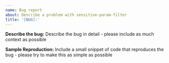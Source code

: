 ```yaml
---
name: Bug report
about: Describe a problem with sensitive-param-filter
title: '[BUG]:'
---
```


**Describe the bug:**
Describe the bug in detail - please include as much context as possible

**Sample Reproduction:**
Include a small snippet of code that reproduces the bug - please try to make this as simple as possible
